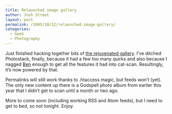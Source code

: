 ```yaml
---
title: Relaunched image gallery
author: Josh Street
layout: post
permalink: /2005/10/12/relaunched-image-gallery/
categories:
  - Geek
  - Photography
---
```

Just finished hacking together bits of [the rejuvenated gallery][1]. I&#8217;ve ditched Photostack, finally, because it had a few too many quirks and also because I nagged [Ben][2] enough to get all the features it had into cat-scan. Resultingly, it&#8217;s now powered by that.

Permalinks will still work thanks to .htaccess magic, but feeds won&#8217;t (yet). The only new content up there is a Godspell photo album from earlier this year that I didn&#8217;t get to scan until a month or two ago.

More to come soon (including working RSS and Atom feeds), but I need to get to bed, so not tonight. Enjoy.

 [1]: /cat-scan/
 [2]: http://cat-man.homeip.net/